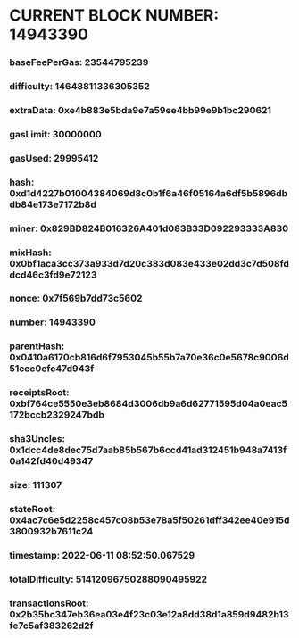 # CURRENT BLOCK NUMBER: 14943390

### baseFeePerGas: 23544795239
### difficulty: 14648811336305352
### extraData: 0xe4b883e5bda9e7a59ee4bb99e9b1bc290621
### gasLimit: 30000000
### gasUsed: 29995412
### hash: 0xd1d4227b01004384069d8c0b1f6a46f05164a6df5b5896dbdb84e173e7172b8d
### miner: 0x829BD824B016326A401d083B33D092293333A830
### mixHash: 0x0bf1aca3cc373a933d7d20c383d083e433e02dd3c7d508fddcd46c3fd9e72123
### nonce: 0x7f569b7dd73c5602
### number: 14943390
### parentHash: 0x0410a6170cb816d6f7953045b55b7a70e36c0e5678c9006d51cce0efc47d943f
### receiptsRoot: 0xbf764ce5550e3eb8684d3006db9a6d62771595d04a0eac5172bccb2329247bdb
### sha3Uncles: 0x1dcc4de8dec75d7aab85b567b6ccd41ad312451b948a7413f0a142fd40d49347
### size: 111307
### stateRoot: 0x4ac7c6e5d2258c457c08b53e78a5f50261dff342ee40e915d3800932b7611c24
### timestamp: 2022-06-11 08:52:50.067529
### totalDifficulty: 51412096750288090495922
### transactionsRoot: 0x2b35bc347eb36ea03e4f23c03e12a8dd38d1a859d9482b13fe7c5af383262d2f
